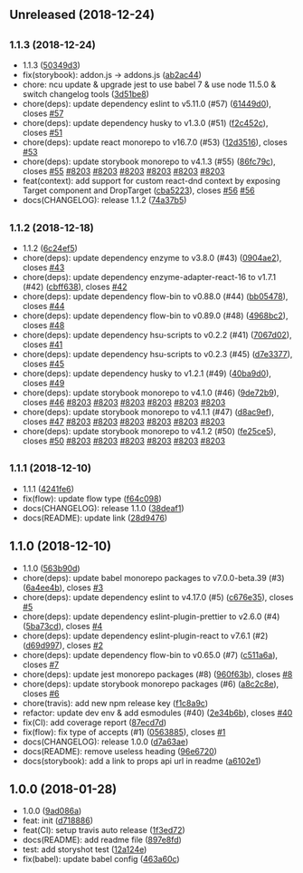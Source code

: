 ## Unreleased (2018-12-24)

## <small>1.1.3 (2018-12-24)</small>

- 1.1.3 ([50349d3](https://github.com/evenchange4/react-dnd-dropzone/commit/50349d3))
- fix(storybook): addon.js -> addons.js ([ab2ac44](https://github.com/evenchange4/react-dnd-dropzone/commit/ab2ac44))
- chore: ncu update & upgrade jest to use babel 7 & use node 11.5.0 & switch changelog tools ([3d51be8](https://github.com/evenchange4/react-dnd-dropzone/commit/3d51be8))
- chore(deps): update dependency eslint to v5.11.0 (#57) ([61449d0](https://github.com/evenchange4/react-dnd-dropzone/commit/61449d0)), closes [#57](https://github.com/evenchange4/react-dnd-dropzone/issues/57)
- chore(deps): update dependency husky to v1.3.0 (#51) ([f2c452c](https://github.com/evenchange4/react-dnd-dropzone/commit/f2c452c)), closes [#51](https://github.com/evenchange4/react-dnd-dropzone/issues/51)
- chore(deps): update react monorepo to v16.7.0 (#53) ([12d3516](https://github.com/evenchange4/react-dnd-dropzone/commit/12d3516)), closes [#53](https://github.com/evenchange4/react-dnd-dropzone/issues/53)
- chore(deps): update storybook monorepo to v4.1.3 (#55) ([86fc79c](https://github.com/evenchange4/react-dnd-dropzone/commit/86fc79c)), closes [#55](https://github.com/evenchange4/react-dnd-dropzone/issues/55) [#8203](https://github.com/evenchange4/react-dnd-dropzone/issues/8203) [#8203](https://github.com/evenchange4/react-dnd-dropzone/issues/8203) [#8203](https://github.com/evenchange4/react-dnd-dropzone/issues/8203) [#8203](https://github.com/evenchange4/react-dnd-dropzone/issues/8203) [#8203](https://github.com/evenchange4/react-dnd-dropzone/issues/8203) [#8203](https://github.com/evenchange4/react-dnd-dropzone/issues/8203)
- feat(context): add support for custom react-dnd context by exposing Target component and DropTarget ([cba5223](https://github.com/evenchange4/react-dnd-dropzone/commit/cba5223)), closes [#56](https://github.com/evenchange4/react-dnd-dropzone/issues/56) [#56](https://github.com/evenchange4/react-dnd-dropzone/issues/56)
- docs(CHANGELOG): release 1.1.2 ([74a37b5](https://github.com/evenchange4/react-dnd-dropzone/commit/74a37b5))

## <small>1.1.2 (2018-12-18)</small>

- 1.1.2 ([6c24ef5](https://github.com/evenchange4/react-dnd-dropzone/commit/6c24ef5))
- chore(deps): update dependency enzyme to v3.8.0 (#43) ([0904ae2](https://github.com/evenchange4/react-dnd-dropzone/commit/0904ae2)), closes [#43](https://github.com/evenchange4/react-dnd-dropzone/issues/43)
- chore(deps): update dependency enzyme-adapter-react-16 to v1.7.1 (#42) ([cbff638](https://github.com/evenchange4/react-dnd-dropzone/commit/cbff638)), closes [#42](https://github.com/evenchange4/react-dnd-dropzone/issues/42)
- chore(deps): update dependency flow-bin to v0.88.0 (#44) ([bb05478](https://github.com/evenchange4/react-dnd-dropzone/commit/bb05478)), closes [#44](https://github.com/evenchange4/react-dnd-dropzone/issues/44)
- chore(deps): update dependency flow-bin to v0.89.0 (#48) ([4968bc2](https://github.com/evenchange4/react-dnd-dropzone/commit/4968bc2)), closes [#48](https://github.com/evenchange4/react-dnd-dropzone/issues/48)
- chore(deps): update dependency hsu-scripts to v0.2.2 (#41) ([7067d02](https://github.com/evenchange4/react-dnd-dropzone/commit/7067d02)), closes [#41](https://github.com/evenchange4/react-dnd-dropzone/issues/41)
- chore(deps): update dependency hsu-scripts to v0.2.3 (#45) ([d7e3377](https://github.com/evenchange4/react-dnd-dropzone/commit/d7e3377)), closes [#45](https://github.com/evenchange4/react-dnd-dropzone/issues/45)
- chore(deps): update dependency husky to v1.2.1 (#49) ([40ba9d0](https://github.com/evenchange4/react-dnd-dropzone/commit/40ba9d0)), closes [#49](https://github.com/evenchange4/react-dnd-dropzone/issues/49)
- chore(deps): update storybook monorepo to v4.1.0 (#46) ([9de72b9](https://github.com/evenchange4/react-dnd-dropzone/commit/9de72b9)), closes [#46](https://github.com/evenchange4/react-dnd-dropzone/issues/46) [#8203](https://github.com/evenchange4/react-dnd-dropzone/issues/8203) [#8203](https://github.com/evenchange4/react-dnd-dropzone/issues/8203) [#8203](https://github.com/evenchange4/react-dnd-dropzone/issues/8203) [#8203](https://github.com/evenchange4/react-dnd-dropzone/issues/8203) [#8203](https://github.com/evenchange4/react-dnd-dropzone/issues/8203) [#8203](https://github.com/evenchange4/react-dnd-dropzone/issues/8203)
- chore(deps): update storybook monorepo to v4.1.1 (#47) ([d8ac9ef](https://github.com/evenchange4/react-dnd-dropzone/commit/d8ac9ef)), closes [#47](https://github.com/evenchange4/react-dnd-dropzone/issues/47) [#8203](https://github.com/evenchange4/react-dnd-dropzone/issues/8203) [#8203](https://github.com/evenchange4/react-dnd-dropzone/issues/8203) [#8203](https://github.com/evenchange4/react-dnd-dropzone/issues/8203) [#8203](https://github.com/evenchange4/react-dnd-dropzone/issues/8203) [#8203](https://github.com/evenchange4/react-dnd-dropzone/issues/8203) [#8203](https://github.com/evenchange4/react-dnd-dropzone/issues/8203)
- chore(deps): update storybook monorepo to v4.1.2 (#50) ([fe25ce5](https://github.com/evenchange4/react-dnd-dropzone/commit/fe25ce5)), closes [#50](https://github.com/evenchange4/react-dnd-dropzone/issues/50) [#8203](https://github.com/evenchange4/react-dnd-dropzone/issues/8203) [#8203](https://github.com/evenchange4/react-dnd-dropzone/issues/8203) [#8203](https://github.com/evenchange4/react-dnd-dropzone/issues/8203) [#8203](https://github.com/evenchange4/react-dnd-dropzone/issues/8203) [#8203](https://github.com/evenchange4/react-dnd-dropzone/issues/8203) [#8203](https://github.com/evenchange4/react-dnd-dropzone/issues/8203)

## <small>1.1.1 (2018-12-10)</small>

- 1.1.1 ([4241fe6](https://github.com/evenchange4/react-dnd-dropzone/commit/4241fe6))
- fix(flow): update flow type ([f64c098](https://github.com/evenchange4/react-dnd-dropzone/commit/f64c098))
- docs(CHANGELOG): release 1.1.0 ([38deaf1](https://github.com/evenchange4/react-dnd-dropzone/commit/38deaf1))
- docs(README): update link ([28d9476](https://github.com/evenchange4/react-dnd-dropzone/commit/28d9476))

## 1.1.0 (2018-12-10)

- 1.1.0 ([563b90d](https://github.com/evenchange4/react-dnd-dropzone/commit/563b90d))
- chore(deps): update babel monorepo packages to v7.0.0-beta.39 (#3) ([6a4ee4b](https://github.com/evenchange4/react-dnd-dropzone/commit/6a4ee4b)), closes [#3](https://github.com/evenchange4/react-dnd-dropzone/issues/3)
- chore(deps): update dependency eslint to v4.17.0 (#5) ([c676e35](https://github.com/evenchange4/react-dnd-dropzone/commit/c676e35)), closes [#5](https://github.com/evenchange4/react-dnd-dropzone/issues/5)
- chore(deps): update dependency eslint-plugin-prettier to v2.6.0 (#4) ([5ba73cd](https://github.com/evenchange4/react-dnd-dropzone/commit/5ba73cd)), closes [#4](https://github.com/evenchange4/react-dnd-dropzone/issues/4)
- chore(deps): update dependency eslint-plugin-react to v7.6.1 (#2) ([d69d997](https://github.com/evenchange4/react-dnd-dropzone/commit/d69d997)), closes [#2](https://github.com/evenchange4/react-dnd-dropzone/issues/2)
- chore(deps): update dependency flow-bin to v0.65.0 (#7) ([c511a6a](https://github.com/evenchange4/react-dnd-dropzone/commit/c511a6a)), closes [#7](https://github.com/evenchange4/react-dnd-dropzone/issues/7)
- chore(deps): update jest monorepo packages (#8) ([960f63b](https://github.com/evenchange4/react-dnd-dropzone/commit/960f63b)), closes [#8](https://github.com/evenchange4/react-dnd-dropzone/issues/8)
- chore(deps): update storybook monorepo packages (#6) ([a8c2c8e](https://github.com/evenchange4/react-dnd-dropzone/commit/a8c2c8e)), closes [#6](https://github.com/evenchange4/react-dnd-dropzone/issues/6)
- chore(travis): add new npm release key ([f1c8a9c](https://github.com/evenchange4/react-dnd-dropzone/commit/f1c8a9c))
- refactor: update dev env & add esmodules (#40) ([2e34b6b](https://github.com/evenchange4/react-dnd-dropzone/commit/2e34b6b)), closes [#40](https://github.com/evenchange4/react-dnd-dropzone/issues/40)
- fix(CI): add coverage report ([87ecd7d](https://github.com/evenchange4/react-dnd-dropzone/commit/87ecd7d))
- fix(flow): fix type of accepts (#1) ([0563885](https://github.com/evenchange4/react-dnd-dropzone/commit/0563885)), closes [#1](https://github.com/evenchange4/react-dnd-dropzone/issues/1)
- docs(CHANGELOG): release 1.0.0 ([d7a63ae](https://github.com/evenchange4/react-dnd-dropzone/commit/d7a63ae))
- docs(README): remove useless heading ([96e6720](https://github.com/evenchange4/react-dnd-dropzone/commit/96e6720))
- docs(storybook): add a link to props api url in readme ([a6102e1](https://github.com/evenchange4/react-dnd-dropzone/commit/a6102e1))

## 1.0.0 (2018-01-28)

- 1.0.0 ([9ad086a](https://github.com/evenchange4/react-dnd-dropzone/commit/9ad086a))
- feat: init ([d718886](https://github.com/evenchange4/react-dnd-dropzone/commit/d718886))
- feat(CI): setup travis auto release ([1f3ed72](https://github.com/evenchange4/react-dnd-dropzone/commit/1f3ed72))
- docs(README): add readme file ([897e8fd](https://github.com/evenchange4/react-dnd-dropzone/commit/897e8fd))
- test: add storyshot test ([12a124e](https://github.com/evenchange4/react-dnd-dropzone/commit/12a124e))
- fix(babel): update babel config ([463a60c](https://github.com/evenchange4/react-dnd-dropzone/commit/463a60c))
